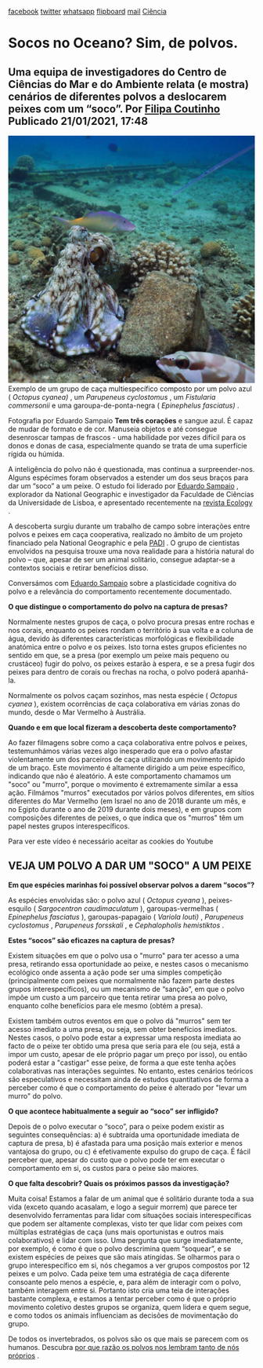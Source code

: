 [facebook](https://www.facebook.com/sharer/sharer.php?u=https%3A%2F%2Fwww.natgeo.pt%2Fciencia%2F2021%2F01%2Fsocos-no-oceano-de-polvos) [twitter](https://twitter.com/share?url=https%3A%2F%2Fwww.natgeo.pt%2Fciencia%2F2021%2F01%2Fsocos-no-oceano-de-polvos&via=natgeo&text=Socos%20no%20Oceano%3F%20Sim%2C%20de%20polvos.) [whatsapp](https://web.whatsapp.com/send?text=https%3A%2F%2Fwww.natgeo.pt%2Fciencia%2F2021%2F01%2Fsocos-no-oceano-de-polvos) [flipboard](https://share.flipboard.com/bookmarklet/popout?v=2&title=Socos%20no%20Oceano%3F%20Sim%2C%20de%20polvos.&url=https%3A%2F%2Fwww.natgeo.pt%2Fciencia%2F2021%2F01%2Fsocos-no-oceano-de-polvos) [mail](mailto:?subject=NatGeo&body=https%3A%2F%2Fwww.natgeo.pt%2Fciencia%2F2021%2F01%2Fsocos-no-oceano-de-polvos%20-%20Socos%20no%20Oceano%3F%20Sim%2C%20de%20polvos.) [Ciência](https://www.natgeo.pt/ciencia) 
# Socos no Oceano? Sim, de polvos. 
## Uma equipa de investigadores do Centro de Ciências do Mar e do Ambiente relata (e mostra) cenários de diferentes polvos a deslocarem peixes com um “soco”. Por [Filipa Coutinho](https://www.natgeo.pt/autor/filipa-coutinho) Publicado 21/01/2021, 17:48 
![Exemplo de um grupo de caça multiespecífico composto por um polvo azul (Octopus cyanea), um Parupeneus ...](img/files_styles_image_00_public_figure_1_0.jpg)
Exemplo de um grupo de caça multiespecífico composto por um polvo azul ( _Octopus cyanea)_ , um _Parupeneus cyclostomus_ , um _Fistularia commersonii_ e uma garoupa-de-ponta-negra ( _Epinephelus fasciatus)_ . 

Fotografia por Eduardo Sampaio **Tem três corações** e sangue azul. É capaz de mudar de formato e de cor. Manuseia objetos e até consegue desenroscar tampas de frascos - uma habilidade por vezes difícil para os donos e donas de casa, especialmente quando se trata de uma superfície rígida ou húmida. 

A inteligência do polvo não é questionada, mas continua a surpreender-nos. Alguns espécimes foram observados a estender um dos seus braços para dar um “soco” a um peixe. O estudo foi liderado por [Eduardo Sampaio](http://www.ruirosalab.com/eduardo-sampaio.html) , explorador da National Geographic e investigador da Faculdade de Ciências da Universidade de Lisboa, e apresentado recentemente na [revista Ecology](https://esajournals.onlinelibrary.wiley.com/doi/epdf/10.1002/ecy.3266) . 

A descoberta surgiu durante um trabalho de campo sobre interações entre polvos e peixes em caça cooperativa, realizado no âmbito de um projeto financiado pela National Geographic e pela [PADI](https://www.padi.com/) . O grupo de cientistas envolvidos na pesquisa trouxe uma nova realidade para a história natural do polvo – que, apesar de ser um animal solitário, consegue adaptar-se a contextos sociais e retirar benefícios disso. 

Conversámos com [Eduardo Sampaio](https://www.natgeo.pt/animais/2020/07/cefalopodes-e-inteligencia-o-caso-do-choco-social) sobre a plasticidade cognitiva do polvo e a relevância do comportamento recentemente documentado. 

**O que distingue o comportamento do polvo na captura de presas?** 

Normalmente nestes grupos de caça, o polvo procura presas entre rochas e nos corais, enquanto os peixes rondam o território à sua volta e a coluna de água, devido às diferentes características morfológicas e flexibilidade anatómica entre o polvo e os peixes. Isto torna estes grupos eficientes no sentido em que, se a presa (por exemplo um peixe mais pequeno ou crustáceo) fugir do polvo, os peixes estarão à espera, e se a presa fugir dos peixes para dentro de corais ou frechas na rocha, o polvo poderá apanhá-la. 

Normalmente os polvos caçam sozinhos, mas nesta espécie ( _Octopus cyanea_ ), existem ocorrências de caça colaborativa em várias zonas do mundo, desde o Mar Vermelho à Austrália. 

**Quando e em que local fizeram a descoberta deste comportamento?** 

Ao fazer filmagens sobre como a caça colaborativa entre polvos e peixes, testemunhámos várias vezes algo inesperado que era o polvo afastar violentamente um dos parceiros de caça utilizando um movimento rápido de um braço. Este movimento é altamente dirigido a um peixe específico, indicando que não é aleatório. A este comportamento chamamos um "soco" ou "murro", porque o movimento é extremamente similar a essa ação. Filmámos "murros" executados por vários polvos diferentes, em sítios diferentes do Mar Vermelho (em Israel no ano de 2018 durante um mês, e no Egipto durante o ano de 2019 durante dois meses), e em grupos com composições diferentes de peixes, o que indica que os "murros" têm um papel nestes grupos interespecíficos. 

Para ver este vídeo é necessário aceitar as cookies do Youtube 

## VEJA UM POLVO A DAR UM "SOCO" A UM PEIXE 

**Em que espécies marinhas foi possível observar polvos a darem “socos”?** 

As espécies envolvidas são: o polvo azul ( _Octopus cyeana_ ), peixes-esquilo ( _Sargocentron caudimaculatum_ ), garoupas-vermelhas ( _Epinephelus fasciatus_ ), garoupas-papagaio ( _Variola louti)_ , _Parupeneus cyclostomus_ , _Parupeneus forsskali_ , e _Cephalopholis hemistiktos_ . 

**Estes “socos” são eficazes na captura de presas?** 

Existem situações em que o polvo usa o "murro" para ter acesso a uma presa, retirando essa oportunidade ao peixe, e nestes casos o mecanismo ecológico onde assenta a ação pode ser uma simples competição (principalmente com peixes que normalmente não fazem parte destes grupos interespecíficos), ou um mecanismo de “sanção”, em que o polvo impõe um custo a um parceiro que tenta retirar uma presa ao polvo, enquanto colhe benefícios para ele mesmo (obtém a presa). 

Existem também outros eventos em que o polvo dá "murros" sem ter acesso imediato a uma presa, ou seja, sem obter benefícios imediatos. Nestes casos, o polvo pode estar a expressar uma resposta imediata ao facto de o peixe ter obtido uma presa que seria para ele (ou seja, está a impor um custo, apesar de ele próprio pagar um preço por isso), ou então poderá estar a "castigar" esse peixe, de forma a que este tenha ações colaborativas nas interações seguintes. No entanto, estes cenários teóricos são especulativos e necessitam ainda de estudos quantitativos de forma a perceber como é que o comportamento do peixe é alterado por "levar um murro" do polvo. 

**O que acontece habitualmente a seguir ao “soco” ser infligido?** 

Depois de o polvo executar o “soco”, para o peixe podem existir as seguintes consequências: a) é subtraída uma oportunidade imediata de captura de presa, b) é afastada para uma posição mais exterior e menos vantajosa do grupo, ou c) é efetivamente expulso do grupo de caça. É fácil perceber que, apesar do custo que o polvo pode ter em executar o comportamento em si, os custos para o peixe são maiores. 

**O que falta descobrir? Quais os próximos passos da investigação?** 

Muita coisa! Estamos a falar de um animal que é solitário durante toda a sua vida (exceto quando acasalam, e logo a seguir morrem) que parece ter desenvolvido ferramentas para lidar com situações sociais interespecíficas que podem ser altamente complexas, visto ter que lidar com peixes com múltiplas estratégias de caça (uns mais oportunistas e outros mais colaborativos) e lidar com isso. Uma pergunta que surge imediatamente, por exemplo, é como é que o polvo descrimina quem “soquear”, e se existem espécies de peixes que são mais atingidas. Se olharmos para o grupo interespecífico em si, nós chegamos a ver grupos compostos por 12 peixes e um polvo. Cada peixe tem uma estratégia de caça diferente consoante pelo menos a espécie, e, para além de interagir com o polvo, também interagem entre si. Portanto isto cria uma teia de interações bastante complexa, e estamos a tentar perceber como é que o próprio movimento coletivo destes grupos se organiza, quem lidera e quem segue, e como todos os animais influenciam as decisões de movimentação do grupo. 

De todos os invertebrados, os polvos são os que mais se parecem com os humanos. Descubra [por que razão os polvos nos lembram tanto de nós próprios](https://www.natgeo.pt/perpetual-planet/2018/03/porque-e-que-os-polvos-nos-lembram-tanto-de-nos-proprios) . 

